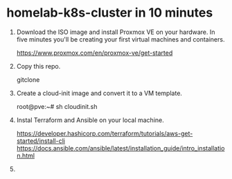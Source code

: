 # homelab-k8s-cluster in 10 minutes

1. Download the ISO image and install Proxmox VE on your hardware. In five minutes you'll be creating your first virtual machines and containers.

   https://www.proxmox.com/en/proxmox-ve/get-started

2. Copy this repo.

   gitclone 

3. Create a cloud-init image and convert it to a VM template.

   root@pve:~# sh cloudinit.sh

4. Instal Terraform and Ansible on your local machine.

   https://developer.hashicorp.com/terraform/tutorials/aws-get-started/install-cli
   https://docs.ansible.com/ansible/latest/installation_guide/intro_installation.html

5. 

